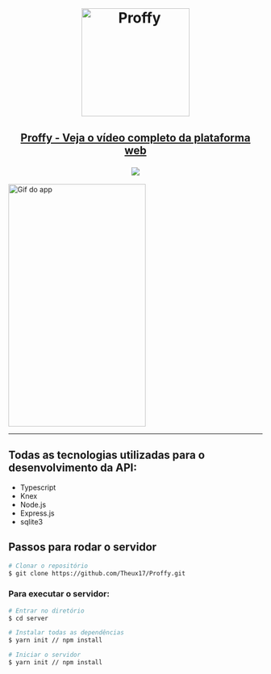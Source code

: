<br>
<h1 align="center" >
<img width="214px"  src="https://svgur.com/i/Nam.svg" alt="Proffy"></img>
</h1>

<h2 align="center">
    <a 
        <a href="https://www.loom.com/share/0f85796ec22d4697a2dbda9d29e82b12"> <p color="black" >Proffy - Veja o vídeo completo da plataforma web</p> <img style="max-width:400px;" src="https://cdn.loom.com/sessions/thumbnails/0f85796ec22d4697a2dbda9d29e82b12-with-play.gif"></a>
    </a> 
</h2>
<img src="https://media.giphy.com/media/cKbwVh3ytnaAMhC8yp/giphy.gif" width="272" height="480" alt="Gif do app"></img>

---
## Todas as tecnologias utilizadas para o desenvolvimento da API:

- Typescript
- Knex
- Node.js
- Express.js
- sqlite3

## Passos para rodar o servidor
```bash
# Clonar o repositório
$ git clone https://github.com/Theux17/Proffy.git
```

### Para executar o servidor: 

```bash
# Entrar no diretório
$ cd server 

# Instalar todas as dependências 
$ yarn init // npm install

# Iniciar o servidor
$ yarn init // npm install
```


